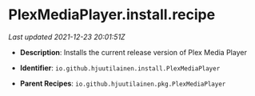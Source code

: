 # PlexMediaPlayer.install.recipe

_Last updated 2021-12-23 20:01:51Z_

- **Description**: Installs the current release version of Plex Media Player

- **Identifier**: `io.github.hjuutilainen.install.PlexMediaPlayer`

- **Parent Recipes**: `io.github.hjuutilainen.pkg.PlexMediaPlayer`
